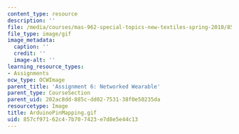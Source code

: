 ```yaml
---
content_type: resource
description: ''
file: /media/courses/mas-962-special-topics-new-textiles-spring-2010/857cf97162c47b707423e7d8e5e44c13_ArduinoPinMapping.gif
file_type: image/gif
image_metadata:
  caption: ''
  credit: ''
  image-alt: ''
learning_resource_types:
- Assignments
ocw_type: OCWImage
parent_title: 'Assignment 6: Networked Wearable'
parent_type: CourseSection
parent_uid: 202ac8dd-885c-dd02-7531-38f0e50235da
resourcetype: Image
title: ArduinoPinMapping.gif
uid: 857cf971-62c4-7b70-7423-e7d8e5e44c13
---
```


